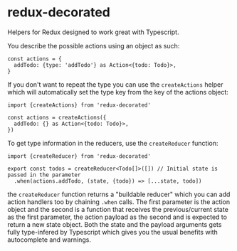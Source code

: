 # redux-decorated
Helpers for Redux designed to work great with Typescript.

You describe the possible actions using an object as such:
```
const actions = {
  addTodo: {type: 'addTodo'} as Action<{todo: Todo}>,
}
```
If you don't want to repeat the type you can use the `createActions` helper which will
automatically set the type key from the key of the actions object:
```
import {createActions} from 'redux-decorated'

const actions = createActions({
  addTodo: {} as Action<{todo: Todo}>,
})
```

To get type information in the reducers, use the `createReducer` function:
```
import {createReducer} from 'redux-decorated'

export const todos = createReducer<Todo[]>([]) // Initial state is passed in the parameter
  .when(actions.addTodo, (state, {todo}) => [...state, todo])
```
the `createReducer` function returns a "buildable reducer" which you can add action handlers too by
chaining `.when` calls. The first parameter is the action object and the second is a function that
receives the previous/current state as the first parameter, the action payload as the second and
is expected to return a new state object. Both the state and the payload arguments gets fully
type-infered by Typescript which gives you the usual benefits with autocomplete and warnings.
